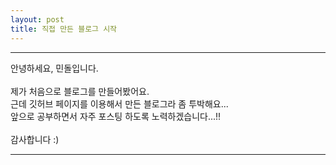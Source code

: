 ```yaml
---
layout: post
title: 직접 만든 블로그 시작
---
```

---

안녕하세요, 민돌입니다.<br><br>
제가 처음으로 블로그를 만들어봤어요.<br>
근데 깃허브 페이지를 이용해서 만든 블로그라 좀 투박해요...<br>
앞으로 공부하면서 자주 포스팅 하도록 노력하겠습니다...!!<br><br>
감사합니다 :)<br>

---
